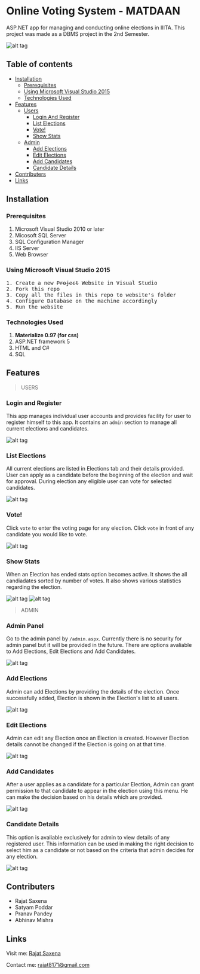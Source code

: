 # Online Voting System - MATDAAN

ASP.NET app for managing and conducting online elections in IIITA. This project was made as a DBMS project in the 2nd Semester.

![alt tag](https://raw.githubusercontent.com/srajat/Online-Voting-System/master/images/Capture.PNG)

## Table of contents

- [Installation](#installation)
    - [Prerequisites](#prerequisites)
    - [Using Microsoft Visual Studio 2015](#using-microsoft-visual-studio)
    - [Technologies Used](#technologies-used)
- [Features](#features)
    - [Users](#users)
        - [Login And Register](#login-and-register)
        - [List Elections](#list-elections)
        - [Vote!](#vote)
        - [Show Stats](#show-stats)
    - [Admin](#admin)
        - [Add Elections](#add-elections)
        - [Edit Elections](#edit-elections)
        - [Add Candidates](#add-candidates)
        - [Candidate Details](#candidate-details)
- [Contributers](#contributers)
- [Links](#links)

## Installation <a name='installation'></a>

### Prerequisites <a name='prerequisites'></a>

1. Microsoft Visual Studio 2010 or later
2. Micosoft SQL Server
3. SQL Configuration Manager
4. IIS Server
5. Web Browser

### Using Microsoft Visual Studio 2015 <a name='using-microsoft-visual-studio'></a>
<pre>
1. Create a new <del>Project</del> Website in Visual Studio  
2. Fork this repo  
3. Copy all the files in this repo to website's folder  
4. Configure Database on the machine accordingly  
5. Run the website  
</pre>

### Technologies Used <a name='technologies-used'></a>

1. <b>Materialize 0.97 (for css)</b>
2. ASP.NET framework 5
3. HTML and C#
4. SQL

## Features <a name='features'></a>

> USERS <a name='users'></a>

### Login and Register <a name='login-and-register'></a>
This app manages individual user accounts and provides facility for user to register himself to this app. It contains an <code>admin</code> section to manage all current elections and candidates.

![alt tag](https://raw.githubusercontent.com/srajat/Online-Voting-System/master/images/Capture2.PNG)

### List Elections <a name='list-elections'></a>
All current elections are listed in Elections tab and their details provided. User can apply as a candidate before the beginning of the election and wait for approval. During election any eligible user can vote for selected candidates.

![alt tag](https://raw.githubusercontent.com/srajat/Online-Voting-System/master/images/Capture4.PNG)

### Vote! <a name='vote'></a>
Click <code>vote</code> to enter the voting page for any election. Click <code>vote</code> in front of any candidate you would like to vote.

![alt tag](https://raw.githubusercontent.com/srajat/Online-Voting-System/master/images/Capture12.PNG)

### Show Stats <a name='show-stats'></a>
When an Election has ended stats option becomes active. It shows the all candiadates sorted by number of votes. It also shows various statistics regarding the election.

![alt tag](https://raw.githubusercontent.com/srajat/Online-Voting-System/master/images/Capture5.PNG)
![alt tag](https://raw.githubusercontent.com/srajat/Online-Voting-System/master/images/Capture6.PNG)

> ADMIN <a name='admin'></a>

### Admin Panel <a name=''></a>
Go to the admin panel by <code>/admin.aspx</code>. Currently there is no security for admin panel but it will be provided in the future. There are options avaliable to Add Elections, Edit Elections and Add Candidates.

![alt tag](https://raw.githubusercontent.com/srajat/Online-Voting-System/master/images/Capture7.PNG)

### Add Elections <a name='add-elections'></a>
Admin can add Elections by providing the details of the election. Once successfully added, Election is shown in the Election's list to all users.

![alt tag](https://raw.githubusercontent.com/srajat/Online-Voting-System/master/images/Capture8.PNG)

### Edit Elections <a name='edit-elections'></a>
Admin can edit any Election once an Election is created. However Election details cannot be changed if the Election is going on at that time.

![alt tag](https://raw.githubusercontent.com/srajat/Online-Voting-System/master/images/Capture9.PNG)

### Add Candidates <a name='add-candidates'></a>
After a user applies as a candidate for a particular Election, Admin can grant permission to that candidate to appear in the election using this menu. He can make the decision based on his details which are provided.

![alt tag](https://raw.githubusercontent.com/srajat/Online-Voting-System/master/images/Capture10.PNG)

### Candidate Details <a name='candidate-details'></a>
This option is avaliable exclusively for admin to view details of any registered user. This information can be used in making the right decision to select him as a candidate or not based on the criteria that admin decides for any election.

![alt tag](https://raw.githubusercontent.com/srajat/Online-Voting-System/master/images/Capture11.PNG)

## Contributers <a name='contributers'></a>
* Rajat Saxena
* Satyam Poddar
* Pranav Pandey
* Abhinav Mishra

## Links <a name='links'></a>

Visit me:     [Rajat Saxena](http://www.rajatsaxena.me/)

Contact me:     <rajat8171@gmail.com>
